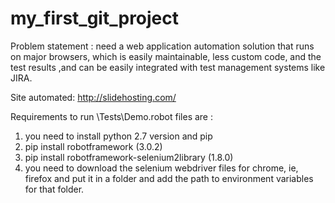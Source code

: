 # my_first_git_project
Problem statement : need a web application automation solution that runs on major browsers, which is easily maintainable, less custom code, and the test results
,and can be easily integrated with test management systems like JIRA. 

Site automated: http://slidehosting.com/

Requirements to run \Tests\Demo.robot files are : 
1) you need to install python 2.7 version and pip
2) pip install robotframework (3.0.2)
3) pip install robotframework-selenium2library (1.8.0)
4) you need to download the selenium webdriver files for chrome, ie, firefox and put it in a folder and add the path to environment variables for that folder.
